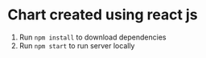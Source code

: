 # Chart created using react js

1. Run `npm install` to download dependencies
2. Run `npm start` to run server locally
